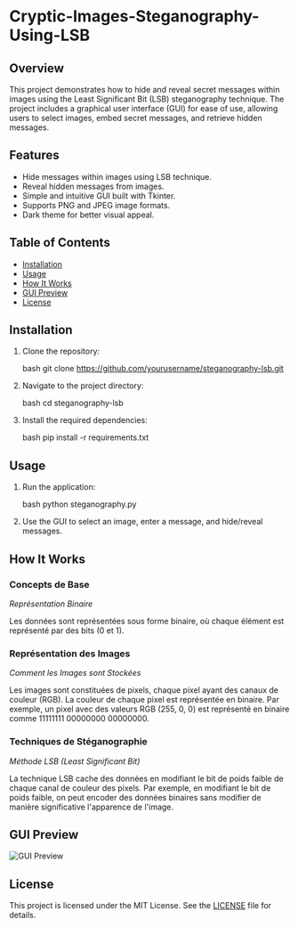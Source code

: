 # Cryptic-Images-Steganography-Using-LSB

## Overview

This project demonstrates how to hide and reveal secret messages within images using the Least Significant Bit (LSB) steganography technique. The project includes a graphical user interface (GUI) for ease of use, allowing users to select images, embed secret messages, and retrieve hidden messages.

## Features

- Hide messages within images using LSB technique.
- Reveal hidden messages from images.
- Simple and intuitive GUI built with Tkinter.
- Supports PNG and JPEG image formats.
- Dark theme for better visual appeal.

## Table of Contents

- [Installation](#installation)
- [Usage](#usage)
- [How It Works](#how-it-works)
- [GUI Preview](#gui-preview)
- [License](#license)

## Installation

1. Clone the repository:

    bash
    git clone https://github.com/yourusername/steganography-lsb.git
    

2. Navigate to the project directory:

    bash
    cd steganography-lsb
    

3. Install the required dependencies:

    bash
    pip install -r requirements.txt
    

## Usage

1. Run the application:

    bash
    python steganography.py
    

2. Use the GUI to select an image, enter a message, and hide/reveal messages.

## How It Works

### Concepts de Base

*Représentation Binaire*

Les données sont représentées sous forme binaire, où chaque élément est représenté par des bits (0 et 1).

### Représentation des Images

*Comment les Images sont Stockées*

Les images sont constituées de pixels, chaque pixel ayant des canaux de couleur (RGB). La couleur de chaque pixel est représentée en binaire. Par exemple, un pixel avec des valeurs RGB (255, 0, 0) est représenté en binaire comme 11111111 00000000 00000000.

### Techniques de Stéganographie

*Méthode LSB (Least Significant Bit)*

La technique LSB cache des données en modifiant le bit de poids faible de chaque canal de couleur des pixels. Par exemple, en modifiant le bit de poids faible, on peut encoder des données binaires sans modifier de manière significative l'apparence de l'image.

## GUI Preview

![GUI Preview](gui_preview.png)

## License

This project is licensed under the MIT License. See the [LICENSE](LICENSE) file for details.
